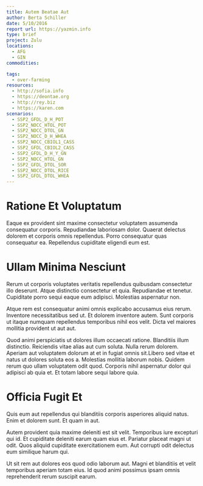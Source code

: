 ```yaml
---
title: Autem Beatae Aut
author: Berta Schiller
date: 5/10/2016
report url: https://yazmin.info
type: brief
project: Zulu
locations:
  - AFG
  - GIN
commodities:

tags:
  - over-farming
resources:
  - http://sofia.info
  - https://deontae.org
  - http://rey.biz
  - https://karen.com
scenarios:
  - SSP2_GFDL_D_H_POT
  - SSP2_NOCC_HTOL_POT
  - SSP2_NOCC_DTOL_GN
  - SSP2_NOCC_D_H_WHEA
  - SSP2_NOCC_CBIOL1_CASS
  - SSP2_GFDL_CBIOL2_CASS
  - SSP2_GFDL_D_H_Y_GN
  - SSP2_NOCC_HTOL_GN
  - SSP2_GFDL_DTOL_SOR
  - SSP2_NOCC_DTOL_RICE
  - SSP2_GFDL_DTOL_WHEA
---
```

# Ratione Et Voluptatum
Eaque ex provident sint maxime consectetur voluptatem assumenda consequatur corporis. Repudiandae laboriosam dolor. Quaerat delectus dolorem et corporis omnis repellendus. Porro consequatur quas consequatur ea. Repellendus cupiditate eligendi eum est.

# Ullam Minima Nesciunt
Rerum ut corporis voluptates veritatis repellendus quibusdam consectetur illo deserunt. Atque distinctio consectetur et quia. Repudiandae et tenetur. Cupiditate porro sequi eaque eum adipisci. Molestias aspernatur non.
 Atque rem est consequatur animi omnis explicabo accusamus eius rerum. Inventore necessitatibus sed ut. Et dolorem inventore autem. Sunt corporis ut itaque numquam repellendus temporibus nihil eos velit. Dicta vel maiores mollitia provident ut aut aut.
 Quod animi perspiciatis ut dolores illum occaecati ratione. Blanditiis illum distinctio. Reiciendis vitae alias aut cum soluta. Nulla rerum dolorem. Aperiam aut voluptatem dolorum at et in fugiat omnis sit.Libero sed vitae et natus ut dolores soluta eos a. Molestias mollitia laborum nobis. Quidem rerum quo ullam voluptatem odit quod. Corporis nihil aspernatur dolor qui adipisci ab quia et. Et totam labore sequi labore quia.

# Officia Fugit Et
Quis eum aut repellendus qui blanditiis corporis asperiores aliquid natus. Enim et dolorem sunt. Et quam in aut.
 Autem provident quia maxime deleniti est sit velit. Temporibus iure excepturi qui id. Et cupiditate deleniti earum quam eius et. Pariatur placeat magni ut odit. Quos aliquid cupiditate exercitationem eum. Aut corrupti odit delectus eum similique harum qui.
 Ut sit rem aut dolores eos quod odio laborum aut. Magni et blanditiis et velit temporibus aperiam totam eius. Id quod animi possimus ipsam omnis reprehenderit rerum suscipit earum.
